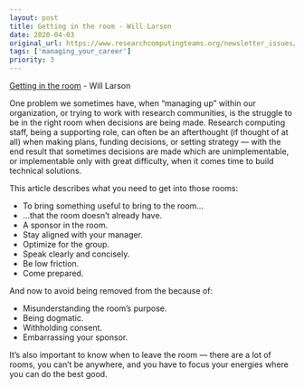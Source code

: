 ```yaml
---
layout: post
title: Getting in the room - Will Larson
date: 2020-04-03
original_url: https://www.researchcomputingteams.org/newsletter_issues/0018
tags: ['managing_your_career']
priority: 3
---
```


<!-- markdownlint-disable MD033 -->
<!-- markdownlint-disable MD041 -->
<!-- markdownlint-disable MD049 -->

[Getting in the room](https://lethain.com/getting-in-the-room/) - Will Larson

One problem we sometimes have, when “managing up” within our organization, or trying to work with research communities, is the struggle to be in the right room when decisions are being made.  Research computing staff, being a supporting role, can often be an afterthought (if thought of at all) when making plans, funding decisions, or setting strategy — with the end result that sometimes decisions are made which are unimplementable, or implementable only with great difficulty, when it comes time to build technical solutions.

This article describes what you need to get into those rooms:

- To bring something useful to bring to the room…
- ...that the room doesn’t already have.
- A sponsor in the room.
- Stay aligned with your manager.
- Optimize for the group.
- Speak clearly and concisely.
- Be low friction.
- Come prepared.

And now to avoid being removed from the because of:

- Misunderstanding the room’s purpose.
- Being dogmatic.
- Withholding consent.
- Embarrassing your sponsor.

It’s also important to know when to leave the room — there are a lot of rooms, you can’t be anywhere, and you have to focus your energies where you can do the best good.

